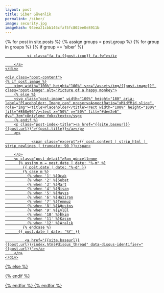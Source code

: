 ```yaml
---
layout: post
title: Siber Güvenlik
permalink: /siber/
image: security.jpg
imagehash: 94eea21cbb146cfaf5fc802ee0e8911b
---
```


{% for post in site.posts %}
{% assign groups = post.group %}
{% for group in groups %}
  {% if group == 'siber' %}
  <div class="list">
  <div class="post-index">
    <div class="post-image">
        <a href="{{post.url}}">

              <i class="fa fa-{{post.icon}} fa-fw"></i>

        </a>
    </div>

    <div class="post-content">
    {% if post.image %}
        <img width="100%" height="100%" src="/assets/img/{{post.image}}" class="post-image" alt="Picture of a happy monkey">
        {% else %}
        <svg class="post-image" width="100%" height="180" aria-label="Placeholder: Image cap" preserveAspectRatio="xMidYMid slice" role="img"><title>Placeholder</title><rect width="100%" height="100%" fill="#868e96"/><text x="50%" y="50%" fill="#dee2e6" dy=".3em">Önizleme Yok</text></svg>
        {% endif %}
        <p class="post-index-title"><a href="{{site.baseurl}}{{post.url}}">{{post.title}}</a></p>
        <p>

                <span class="excerpt">{{ post.content | strip_html | strip_newlines | truncate: 90 }}</span>

        </p>
        <p class="post-detail">Son güncellenme
          {% assign m = post.date | date: "%-m" %}
            {{ post.date | date: "%-d" }}
            {% case m %}
              {% when '1' %}Ocak
              {% when '2' %}Şubat
              {% when '3' %}Mart
              {% when '4' %}Nisan
              {% when '5' %}Mayıs
              {% when '6' %}Haziran
              {% when '7' %}Temmuz
              {% when '8' %}Ağustos
              {% when '9' %}Eylül
              {% when '10' %}Ekim
              {% when '11' %}Kasım
              {% when '12' %}Aralık
            {% endcase %}
          {{ post.date | date: '%Y' }}

             <a href="{{site.baseurl}}{{post.url}}/index.html#disqus_thread" data-disqus-identifier="{{post.url}}"></a>
        </p>
    </div>
  </div>
  </div>
{% else %}

{% endif %}

{% endfor %}
{% endfor %}
